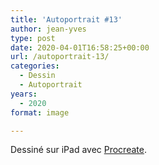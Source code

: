 ```yaml
---
title: 'Autoportrait #13'
author: jean-yves
type: post
date: 2020-04-01T16:58:25+00:00
url: /autoportrait-13/
categories:
  - Dessin
  - Autoportrait
years:
  - 2020
format: image

---
```

Dessiné sur iPad avec [Procreate](https://procreate.com/).